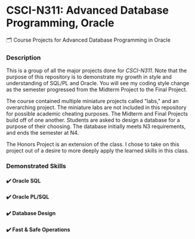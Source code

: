 # CSCI-N311: Advanced Database Programming, Oracle
:card_index_dividers: Course Projects for Advanced Database Programming in Oracle

### Description
This is a group of all the major projects done for _CSCI-N311_. Note that the purpose of this repository is to demonstrate my growth in style and understanding of SQL/PL and Oracle. You will see my coding style change as the semester progressed from the Midterm Project to the Final Project. 

The course contained multiple miniature projects called "labs," and an overarching project. The miniature labs are not included in this repository for possible academic cheating purposes. The Midterm and Final Projects build off of one another. Students are asked to design a database for a purpose of their choosing. The database initially meets N3 requirements, and ends the semester at N4. 

The Honors Project is an extension of the class. I chose to take on this project out of a desire to more deeply apply the learned skills in this class. 

### Demonstrated Skills 
<h4>✔️ Oracle SQL 
<h4>✔️ Oracle PL/SQL
<h4>✔️ Database Design 
<h4>✔️ Fast & Safe Operations
